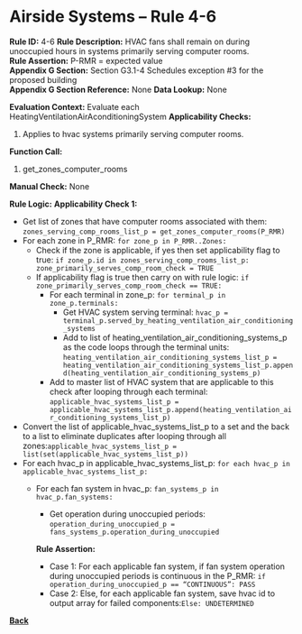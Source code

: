 # Airside Systems – Rule 4-6

**Rule ID:** 4-6
**Rule Description:** HVAC fans shall remain on during unoccupied hours in systems primarily serving computer rooms.  
**Rule Assertion:** P-RMR = expected value                                           
**Appendix G Section:** Section G3.1-4 Schedules exception #3 for the proposed building  
**Appendix G Section Reference:** None
**Data Lookup:** None

**Evaluation Context:** Evaluate each HeatingVentilationAirAconditioningSystem 
**Applicability Checks:** 

1. Applies to hvac systems primarily serving computer rooms.

**Function Call:** 

1. get_zones_computer_rooms

**Manual Check:** None  
 
**Rule Logic:**
**Applicability Check 1:** 
- Get list of zones that have computer rooms associated with them: `zones_serving_comp_rooms_list_p = get_zones_computer_rooms(P_RMR)`
- For each zone in P_RMR: `for zone_p in P_RMR..Zones:`
    - Check if the zone is applicable, if yes then set applicability flag to true: `if zone_p.id in zones_serving_comp_rooms_list_p: zone_primarily_serves_comp_room_check = TRUE`
    - If applicability flag is true then carry on with rule logic: `if zone_primarily_serves_comp_room_check == TRUE:`
        - For each terminal in zone_p: `for terminal_p in zone_p.terminals:`
            - Get HVAC system serving terminal: `hvac_p = terminal_p.served_by_heating_ventilation_air_conditioning_systems`
            - Add to list of heating_ventilation_air_conditioning_systems_p as the code loops through the terminal units: `heating_ventilation_air_conditioning_systems_list_p = heating_ventilation_air_conditioning_systems_list_p.append(heating_ventilation_air_conditioning_systems_p)`                    
        - Add to master list of HVAC system that are applicable to this check after looping through each terminal: `applicable_hvac_systems_list_p = applicable_hvac_systems_list_p.append(heating_ventilation_air_conditioning_systems_list_p)`                    
- Convert the list of applicable_hvac_systems_list_p to a set and the back to a list to eliminate duplicates after looping through all zones:`applicable_hvac_systems_list_p = list(set(applicable_hvac_systems_list_p))`                             
- For each hvac_p in applicable_hvac_systems_list_p: `for each hvac_p in applicable_hvac_systems_list_p:`                         
    - For each fan system in hvac_p: `fan_systems_p in hvac_p.fan_systems:`
        - Get operation during unoccupied periods: `operation_during_unoccupied_p = fans_systems_p.operation_during_unoccupied`

        **Rule Assertion:**
        - Case 1: For each applicable fan system, if fan system operation during unoccupied periods is continuous in the P_RMR: `if operation_during_unoccupied_p == “CONTINUOUS”: PASS`
        - Case 2: Else, for each applicable fan system, save hvac id to output array for failed components:`Else: UNDETERMINED`

**[Back](../_toc.md)**